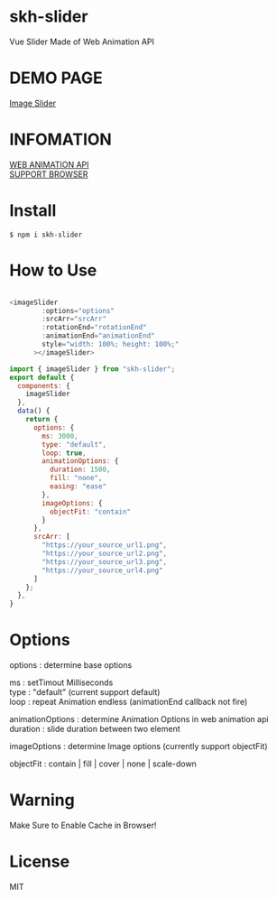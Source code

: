 # skh-slider

Vue Slider Made of Web Animation API

# DEMO PAGE

[Image Slider](https://seogki.github.io/skh-slider/)

# INFOMATION

[WEB ANIMATION API](https://developer.mozilla.org/en-US/docs/Web/API/Web_Animations_API/Using_the_Web_Animations_API) <br />
[SUPPORT BROWSER](https://caniuse.com/web-animation)<br />

# Install

```console
$ npm i skh-slider
```

# How to Use

```js

<imageSlider
        :options="options"
        :srcArr="srcArr"
        :rotationEnd="rotationEnd"
        :animationEnd="animationEnd"
        style="width: 100%; height: 100%;"
      ></imageSlider>

import { imageSlider } from "skh-slider";
export default {
  components: {
    imageSlider
  },
  data() {
    return {
      options: {
        ms: 3000,
        type: "default",
        loop: true,
        animationOptions: {
          duration: 1500,
          fill: "none",
          easing: "ease"
        },
        imageOptions: {
          objectFit: "contain"
        }
      },
      srcArr: [
        "https://your_source_url1.png",
        "https://your_source_url2.png",
        "https://your_source_url3.png",
        "https://your_source_url4.png"
      ]
    };
  },
}
```

# Options

options : determine base options

ms : setTimout Milliseconds<br />
type : "default" (current support default)<br />
loop : repeat Animation endless (animationEnd callback not fire)<br />

animationOptions : determine Animation Options in web animation api<br />
duration : slide duration between two element<br />

imageOptions : determine Image options (currently support objectFit)<br />

objectFit : contain | fill | cover | none | scale-down<br />

# Warning

Make Sure to Enable Cache in Browser!

# License

MIT
